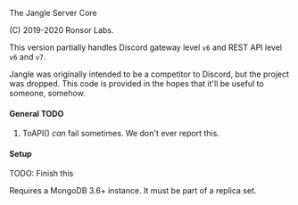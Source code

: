 The Jangle Server Core

(C) 2019-2020 Ronsor Labs.

This version partially handles Discord gateway level `v6` and REST API level `v6` and `v7`.

Jangle was originally intended to be a competitor to Discord, but the project was dropped. This code
is provided in the hopes that it'll be useful to someone, somehow.

#### General TODO

1. ToAPI() *can* fail sometimes. We don't ever report this.

#### Setup

TODO: Finish this

Requires a MongoDB 3.6+ instance. It must be part of a replica set.
